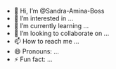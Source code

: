 - 👋 Hi, I’m @Sandra-Amina-Boss
- 👀 I’m interested in ...
- 🌱 I’m currently learning ...
- 💞️ I’m looking to collaborate on ...
- 📫 How to reach me ...
- 😄 Pronouns: ...
- ⚡ Fun fact: ...

<!---
Sandra-Amina-Boss/Sandra-Amina-Boss is a ✨ special ✨ repository because its `README.md` (this file) appears on your GitHub profile.
You can click the Preview link to take a look at your changes.
--->
